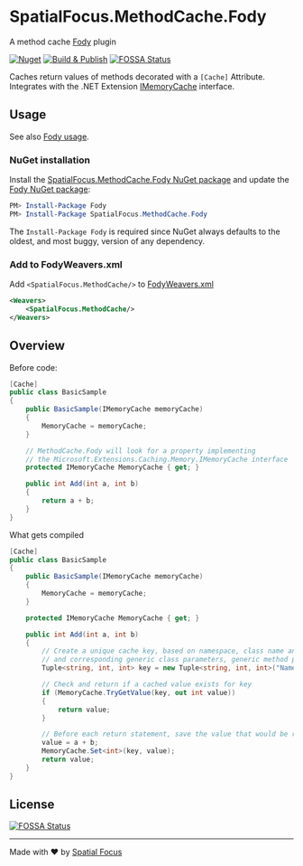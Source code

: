 # SpatialFocus.MethodCache.Fody

A method cache [Fody](https://github.com/Fody/Home/) plugin

[![Nuget](https://img.shields.io/nuget/v/SpatialFocus.MethodCache.Fody)](https://www.nuget.org/packages/SpatialFocus.MethodCache.Fody/)
[![Build & Publish](https://github.com/SpatialFocus/MethodCache.Fody/workflows/Build%20&%20Publish/badge.svg)](https://github.com/SpatialFocus/MethodCache.Fody/actions)
[![FOSSA Status](https://app.fossa.com/api/projects/git%2Bgithub.com%2FSpatialFocus%2FMethodCache.Fody.svg?type=shield)](https://app.fossa.com/projects/git%2Bgithub.com%2FSpatialFocus%2FMethodCache.Fody?ref=badge_shield)

Caches return values of methods decorated with a `[Cache]` Attribute. Integrates with the .NET Extension [IMemoryCache](https://docs.microsoft.com/en-us/dotnet/api/microsoft.extensions.caching.memory.imemorycache) interface.

## Usage

See also [Fody usage](https://github.com/Fody/Home/blob/master/pages/usage.md).

### NuGet installation

Install the [SpatialFocus.MethodCache.Fody NuGet package](https://nuget.org/packages/SpatialFocus.MethodCache.Fody/) and update the [Fody NuGet package](https://nuget.org/packages/Fody/):

```powershell
PM> Install-Package Fody
PM> Install-Package SpatialFocus.MethodCache.Fody
```

The `Install-Package Fody` is required since NuGet always defaults to the oldest, and most buggy, version of any dependency.

### Add to FodyWeavers.xml

Add `<SpatialFocus.MethodCache/>` to [FodyWeavers.xml](https://github.com/Fody/Home/blob/master/pages/usage.md#add-fodyweaversxml)

```xml
<Weavers>
    <SpatialFocus.MethodCache/>
</Weavers>
```

## Overview

Before code:

```csharp
[Cache]
public class BasicSample
{
    public BasicSample(IMemoryCache memoryCache)
    {
        MemoryCache = memoryCache;
    }

    // MethodCache.Fody will look for a property implementing
    // the Microsoft.Extensions.Caching.Memory.IMemoryCache interface
    protected IMemoryCache MemoryCache { get; }

    public int Add(int a, int b)
    {
        return a + b;
    }
}
```

What gets compiled

```csharp
[Cache]
public class BasicSample
{
    public BasicSample(IMemoryCache memoryCache)
    {
        MemoryCache = memoryCache;
    }

    protected IMemoryCache MemoryCache { get; }

    public int Add(int a, int b)
    {
        // Create a unique cache key, based on namespace, class name and method name as first parameter
        // and corresponding generic class parameters, generic method parameters and method parameters
        Tuple<string, int, int> key = new Tuple<string, int, int>("Namespace.BasicSample.Add", a, b);

        // Check and return if a cached value exists for key
        if (MemoryCache.TryGetValue(key, out int value))
        {
            return value;
        }

        // Before each return statement, save the value that would be returned in the cache
        value = a + b;
        MemoryCache.Set<int>(key, value);
        return value;
    }
}
```

## License
[![FOSSA Status](https://app.fossa.com/api/projects/git%2Bgithub.com%2FSpatialFocus%2FMethodCache.Fody.svg?type=large)](https://app.fossa.com/projects/git%2Bgithub.com%2FSpatialFocus%2FMethodCache.Fody?ref=badge_large)

----

Made with :heart: by [Spatial Focus](https://spatial-focus.net/)